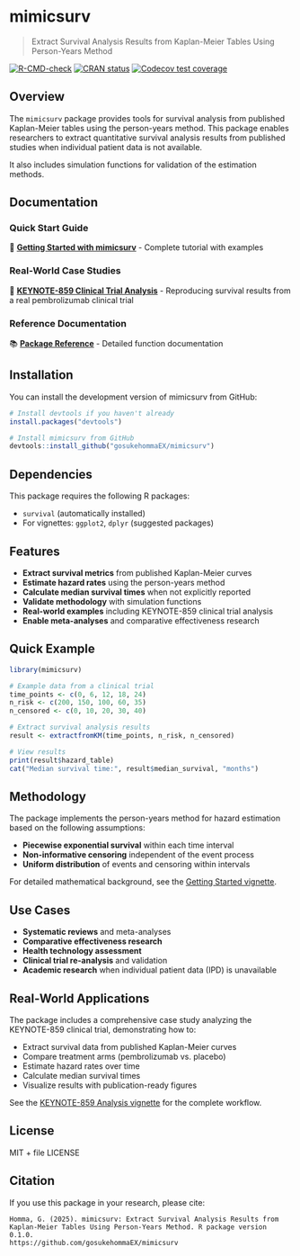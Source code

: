 # mimicsurv

> Extract Survival Analysis Results from Kaplan-Meier Tables Using Person-Years Method

<!-- badges: start -->
[![R-CMD-check](https://github.com/gosukehommaEX/mimicsurv/workflows/R-CMD-check/badge.svg)](https://github.com/gosukehommaEX/mimicsurv/actions)
[![CRAN status](https://www.r-pkg.org/badges/version/mimicsurv)](https://CRAN.R-project.org/package=mimicsurv)
[![Codecov test coverage](https://codecov.io/gh/gosukehommaEX/mimicsurv/branch/main/graph/badge.svg)](https://codecov.io/gh/gosukehommaEX/mimicsurv?branch=main)
<!-- badges: end -->

## Overview

The `mimicsurv` package provides tools for survival analysis from published Kaplan-Meier tables using the person-years method. This package enables researchers to extract quantitative survival analysis results from published studies when individual patient data is not available.

It also includes simulation functions for validation of the estimation methods.

## Documentation

### Quick Start Guide

📖 **[Getting Started with mimicsurv](https://gosukehommaEX.github.io/mimicsurv/articles/getting-started.html)** - Complete tutorial with examples

### Real-World Case Studies

🏥 **[KEYNOTE-859 Clinical Trial Analysis](https://gosukehommaEX.github.io/mimicsurv/articles/keynote859-analysis.html)** - Reproducing survival results from a real pembrolizumab clinical trial

### Reference Documentation

📚 **[Package Reference](https://gosukehommaEX.github.io/mimicsurv/reference/index.html)** - Detailed function documentation

## Installation

You can install the development version of mimicsurv from GitHub:

```r
# Install devtools if you haven't already
install.packages("devtools")

# Install mimicsurv from GitHub
devtools::install_github("gosukehommaEX/mimicsurv")
```

## Dependencies

This package requires the following R packages:
- `survival` (automatically installed)
- For vignettes: `ggplot2`, `dplyr` (suggested packages)

## Features

- **Extract survival metrics** from published Kaplan-Meier curves
- **Estimate hazard rates** using the person-years method  
- **Calculate median survival times** when not explicitly reported
- **Validate methodology** with simulation functions
- **Real-world examples** including KEYNOTE-859 clinical trial analysis
- **Enable meta-analyses** and comparative effectiveness research

## Quick Example

```r
library(mimicsurv)

# Example data from a clinical trial
time_points <- c(0, 6, 12, 18, 24)
n_risk <- c(200, 150, 100, 60, 35)
n_censored <- c(0, 10, 20, 30, 40)

# Extract survival analysis results
result <- extractfromKM(time_points, n_risk, n_censored)

# View results
print(result$hazard_table)
cat("Median survival time:", result$median_survival, "months")
```

## Methodology

The package implements the person-years method for hazard estimation based on the following assumptions:

- **Piecewise exponential survival** within each time interval
- **Non-informative censoring** independent of the event process  
- **Uniform distribution** of events and censoring within intervals

For detailed mathematical background, see the [Getting Started vignette](https://gosukehommaEX.github.io/mimicsurv/articles/getting-started.html).

## Use Cases

- **Systematic reviews** and meta-analyses
- **Comparative effectiveness research**
- **Health technology assessment**
- **Clinical trial re-analysis** and validation
- **Academic research** when individual patient data (IPD) is unavailable

## Real-World Applications

The package includes a comprehensive case study analyzing the KEYNOTE-859 clinical trial, demonstrating how to:

- Extract survival data from published Kaplan-Meier curves
- Compare treatment arms (pembrolizumab vs. placebo)
- Estimate hazard rates over time
- Calculate median survival times
- Visualize results with publication-ready figures

See the [KEYNOTE-859 Analysis vignette](https://gosukehommaEX.github.io/mimicsurv/articles/keynote859-analysis.html) for the complete workflow.

## License

MIT + file LICENSE

## Citation

If you use this package in your research, please cite:

```
Homma, G. (2025). mimicsurv: Extract Survival Analysis Results from 
Kaplan-Meier Tables Using Person-Years Method. R package version 0.1.0. 
https://github.com/gosukehommaEX/mimicsurv
```
